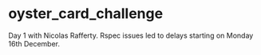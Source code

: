 # oyster_card_challenge

Day 1 with Nicolas Rafferty. Rspec issues led to delays starting on Monday 16th December.
